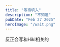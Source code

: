 ```yaml
---
title: "等待填入"
description: "不知道"
pubDate: "Feb 27 2025"
heroImage: "/wait.png"
---
```

反正会写和Hiki相关的
